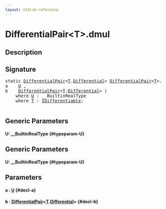 ```yaml
---
layout: stdlib-reference
---
```


# DifferentialPair\<T\>\.dmul

## Description





## Signature 

<pre>
<span class='code_keyword'>static</span> <a href="/stdlib-reference/types/DifferentialPair/index" class="code_type">DifferentialPair</a>&lt;<a href="/stdlib-reference/types/DifferentialPair/index#typeparam-T" class="code_type">T</a>.<a href="/stdlib-reference/types/DifferentialPair/Differential" class="code_type">Differential</a>&gt; <a href="/stdlib-reference/types/DifferentialPair/index" class="code_type">DifferentialPair</a>&lt;<a href="/stdlib-reference/types/DifferentialPair/index#typeparam-T" class="code_type">T</a>&gt;.<a href="/stdlib-reference/types/DifferentialPair/dmul">dmul</a>&lt;<a href="/stdlib-reference/types/DifferentialPair/dmul#typeparam-U" class="code_type">U</a>&gt;(
a    <a href="/stdlib-reference/types/DifferentialPair/dmul#typeparam-U" class="code_type">U</a> ,
b    <a href="/stdlib-reference/types/DifferentialPair/index" class="code_type">DifferentialPair</a>&lt;<a href="/stdlib-reference/types/DifferentialPair/index#typeparam-T" class="code_type">T</a>.<a href="/stdlib-reference/types/DifferentialPair/Differential" class="code_type">Differential</a>&gt; )
    <span class='code_keyword'>where</span> <a href="/stdlib-reference/types/DifferentialPair/dmul#typeparam-U" class="code_type">U</a> : __BuiltinRealType
    <span class='code_keyword'>where</span> <a href="/stdlib-reference/types/DifferentialPair/index#typeparam-T" class="code_type">T</a> : <a href="/stdlib-reference/interfaces/IDifferentiable/index">IDifferentiable</a>;

</pre>

## Generic Parameters

#### U: \_\_BuiltinRealType {#typeparam-U}

## Generic Parameters

#### U: \_\_BuiltinRealType {#typeparam-U}

## Parameters

#### a  : [U](/stdlib-reference/types/DifferentialPair/dmul#typeparam-U) {#decl-a}
#### b  : [DifferentialPair](/stdlib-reference/types/DifferentialPair/index)\<[T](/stdlib-reference/types/DifferentialPair/index#typeparam-T)\.[Differential](/stdlib-reference/types/DifferentialPair/Differential)\> {#decl-b}

